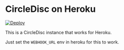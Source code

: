 # CircleDisc on Heroku
<a href="https://heroku.com/deploy" target="blank">
  <img src="https://www.herokucdn.com/deploy/button.svg" alt="Deploy">
</a>

This is a CircleDisc instance that works for Heroku.

Just set the `WEBHOOK_URL` env in heroku for this to work.
